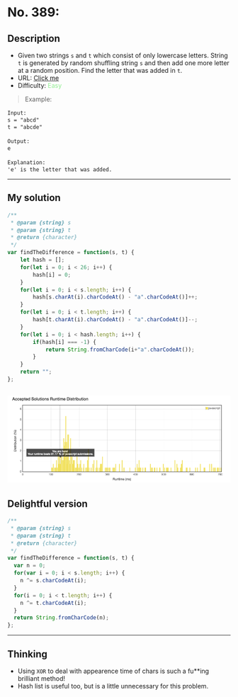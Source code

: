 No. 389:
================
## Description
* Given two strings `s` and `t` which consist of only lowercase letters.
String `t` is generated by random shuffling string `s` and then add one more letter at a random position.
Find the letter that was added in `t`.
* URL: [Click me](https://leetcode.com/problems/find-the-difference/#/description)
* Difficulty: <font color="#90EE90">Easy</font> <!-- Green:#90EE90 Red:#FF0000 Orange: #FF7F00 -->
> Example:
```
Input:
s = "abcd"
t = "abcde"

Output:
e

Explanation:
'e' is the letter that was added.
```
-------------
## My solution
```javascript
/**
 * @param {string} s
 * @param {string} t
 * @return {character}
 */
var findTheDifference = function(s, t) {
    let hash = [];
    for(let i = 0; i < 26; i++) {
        hash[i] = 0;
    }
    for(let i = 0; i < s.length; i++) {
        hash[s.charAt(i).charCodeAt() - "a".charCodeAt()]++;
    }
    for(let i = 0; i < t.length; i++) {
        hash[t.charAt(i).charCodeAt() - "a".charCodeAt()]--;
    }
    for(let i = 0; i < hash.length; i++) {
        if(hash[i] === -1) {
            return String.fromCharCode(i+"a".charCodeAt());
        }
    }
    return "";
};
```
![](no.389.png)
-------------
## Delightful version
```javascript
/**
 * @param {string} s
 * @param {string} t
 * @return {character}
 */
var findTheDifference = function(s, t) {
  var n = 0;
  for(var i = 0; i < s.length; i++) {
    n ^= s.charCodeAt(i);
  }
  for(i = 0; i < t.length; i++) {
    n ^= t.charCodeAt(i);
  }
  return String.fromCharCode(n);
};
```
-------------
## Thinking
* Using `XOR` to deal with appearence time of chars is such a fu**ing brilliant method!
* Hash list is useful too, but is a little unnecessary for this problem.
